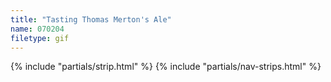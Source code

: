 ```yaml
---
title: "Tasting Thomas Merton's Ale"
name: 070204
filetype: gif
---
```


{% include "partials/strip.html" %}
{% include "partials/nav-strips.html" %}